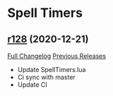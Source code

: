 # <DBM> Spell Timers

## [r128](https://github.com/DeadlyBossMods/DBM-SpellTimers/tree/r128) (2020-12-21)
[Full Changelog](https://github.com/DeadlyBossMods/DBM-SpellTimers/compare/r127...r128) [Previous Releases](https://github.com/DeadlyBossMods/DBM-SpellTimers/releases)

- Update SpellTimers.lua  
- Ci sync with master  
- Update CI  
